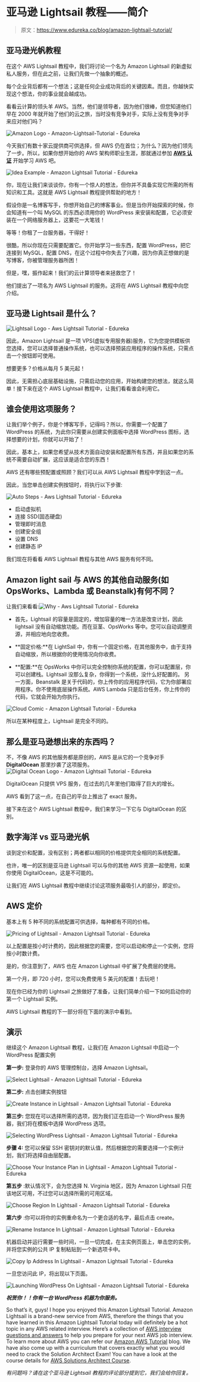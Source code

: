 # 亚马逊 Lightsail 教程——简介

> 原文：<https://www.edureka.co/blog/amazon-lightsail-tutorial/>

## **亚马逊光帆教程**

在这个 AWS Lightsail 教程中，我们将讨论一个名为 Amazon Lightsail 的新虚拟私人服务，但在此之前，让我们先做一个抽象的概述。

每个企业背后都有一个想法；这是任何企业成功背后的关键因素。而且，你越快实现这个想法，你的事业就会越成功。

看看云计算的领头羊 AWS。当然，他们是领导者，因为他们很棒，但您知道他们早在 2000 年就开始了他们的云之旅，当时没有竞争对手，实际上没有竞争对手来应对他们吗？

![Amazon Logo - Amazon-Lightsail-Tutorial - Edureka](img/e207fb068175e85f341a112c70afe0d8.png)

今天我们有数十家云提供商可供选择，但 AWS 仍在首位；为什么？因为他们领先了一步。所以，如果你想开始你的 AWS 架构师职业生涯，那就通过参加 **[AWS 认证](https://www.edureka.co/aws-certification-training)** 开始学习 AWS 吧。

![Idea Example - Amazon Lightsail Tutorial - Edureka](img/f5f9f4a1f72f94a0fb139a3e9038ddce.png)

你，现在让我们来谈谈你，你有一个惊人的想法，但你并不具备实现它所需的所有知识和工具。这就是 AWS Lightsail 教程提供帮助的地方！

假设你是一名博客写手，你想开始自己的博客事业。但是当你开始探索的时候，你会知道有一个叫 MySQL 的东西必须用你的 WordPress 来安装和配置，它必须安装在一个网络服务器上，这要花一大笔钱！

等等！你租了一台服务器，干得好！

很酷，所以你现在只需要配置它。你开始学习一些东西，配置 WordPress，把它连接到 MySQL，配置 DNS，在这个过程中你失去了兴趣，因为你真正想做的是写博客，你被管理服务器所困！

但是，嘿，振作起来！我们的云计算领导者来拯救您了！

他们提出了一项名为 AWS Lightsail 的服务。这将在 AWS Lightsail 教程中向您介绍。

## **亚马逊 Lightsail 是什么？**

![Lightsail Logo - Aws Lightsail Tutorial - Edureka](img/f593e4c21d4a3708e1542adb03f73bfa.png)

因此，Amazon Lightsail 是一项 VPS(虚拟专用服务器)服务，它为您提供模板供您选择，您可以选择普通操作系统，也可以选择预装应用程序的操作系统，只需点击一个按钮即可使用。

想要更多？价格从每月 5 美元起！

因此，无需担心底层基础设施，只需启动您的应用，开始构建您的想法，就这么简单！接下来在这个 AWS Lightsail 教程中，让我们看看谁会利用它。

## **谁会使用这项服务？**

让我们举个例子，你是个博客写手，记得吗？所以，你需要一个配置了 WordPress 的系统，为此你只需要从创建实例面板中选择 WordPress 图标，选择想要的计划，你就可以开始了！

因此，基本上，如果您希望从技术方面自动安装和配置所有东西，并且如果您的系统不需要自动扩展，这应该是适合您的东西！

AWS 还有哪些预配置或照顾？我们可以从 AWS Lightsail 教程中学到这一点。

因此，当您单击创建实例按钮时，将执行以下步骤:

![Auto Steps - Aws Lightsail Tutorial - Edureka](img/48e8836853c2ccfb80a176a8d98087c9.png)

*   启动虚拟机
*   连接 SSD(固态硬盘)
*   管理即时消息
*   创建安全组
*   设置 DNS
*   创建静态 IP

我们现在将看看 AWS Lightsail 教程与其他 AWS 服务有何不同。

## **Amazon light sail 与 AWS 的其他自动服务(如 OpsWorks、Lambda 或 Beanstalk)有何不同？**

让我们来看看:![Why - Aws Lightsail Tutorial - Edureka](img/f7936b83c145c60501a86464a4eb67d3.png)

*   首先，Lightsail 的容量是固定的，增加容量的唯一方法是改变计划，因此 lightsail 没有自动缩放功能。而在豆茎、OpsWorks 等中。您可以自动调整资源，并相应地向您收费。

*   **固定价格:**在 LightSail 中，你有一个固定价格，在其他服务中，由于支持自动缩放，所以根据你的使用情况向你收费。

*   **配置:**在 OpsWorks 中你可以完全控制你系统的配置，你可以配置层，你可以创建栈。Lightsail 没那么复杂，你得到一个系统，没什么好配置的。 另一方面，Beanstalk 是关于代码的，你上传你的应用程序代码，它为你部署应用程序。你不使用底层操作系统。AWS Lambda 只是后台任务，你上传你的代码，它就会开始为你执行。

![Cloud Comic - Amazon Lightsail Tutorial - Edureka](img/dc797a43085ddc4c61324eb8f9102a66.png)

所以在某种程度上，Lightsail 是完全不同的。

## **那么是亚马逊想出来的东西吗？**

不，不像 AWS 的其他服务都是原创的，AWS 是从它的一个竞争对手 **DigitalOcean** 那里抄袭了这项服务。![Digital Ocean Logo - Amazon Lightsail Tutorial - Edureka](img/f33ec01252e6e1147f0bea6d5c25edd0.png) 

DigitalOcean 只提供 VPS 服务，在过去的几年里他们取得了巨大的增长。

AWS 看到了这一点，在自己的平台上推出了 exact 服务。

接下来在这个 AWS Lightsail 教程中，我们来学习一下它与 DigitalOcean 的区别。

## **数字海洋 vs 亚马逊光帆**

谈到定价和配置，没有区别；两者都以相同的价格提供完全相同的系统配置。

也许，唯一的区别是亚马逊 Lightsail 可以与你的其他 AWS 资源一起使用，如果你使用 DigitalOcean，这是不可能的。

让我们在 AWS Lightsail 教程中继续讨论这项服务最吸引人的部分，即定价。

## **AWS 定价**

基本上有 5 种不同的系统配置可供选择，每种都有不同的价格。

![Pricing of Lightsail - Amazon Lightsail Tutorial - Edureka](img/6739be2fdb3eaf42d7d917a5e00a8afa.png)

以上配置是按小时计费的，因此根据您的需要，您可以启动和停止一个实例，您将按小时数计费。

是的，你注意到了，AWS 也在 Amazon Lightsail 中扩展了免费层的使用。

第一个月，即 720 小时，您可以免费使用 5 美元的配置！去玩吧！

现在你已经为你的 Lightsail 之旅做好了准备，让我们简单介绍一下如何启动你的第一个 Lightsail 实例。

AWS Lightsail 教程的下一部分将在下面的演示中看到。

## **演示**

继续这个 Amazon Lightsail 教程，让我们在 Amazon Lightsail 中启动一个 WordPress 配置实例

**第一步:** 登录你的 AWS 管理控制台，选择 Amazon Lightsail。

![Select Lightsail - Amazon Lightsail Tutorial - Edureka](img/7b321af6cbffbe24ce90df423a7423fc.png)

**第二步:** 点击创建实例按钮

![Create Instance in Lightsail - Amazon Lightsail Tutorial - Edureka](img/b20b5970efd22cd87a979dffd54d0cac.png)

**第三步:** 您现在可以选择所需的选项，因为我们正在启动一个 WordPress 服务器，我们将在模板中选择 WordPress 选项。

![Selecting WordPress Lightsail - Amazon Lightsail Tutorial - Edureka](img/66b6aff8f4bc0e09cecc7627ab1802cc.png)

**步骤 4:** 您可以保留 SSH 密钥对的默认值，然后根据您的需要选择一个实例计划，我们将选择自由层配置。

![Choose Your Instance Plan in Lightsail - Amazon Lightsail Tutorial - Edureka](img/12e04b33fb596355207da7ae400e9805.png)

**第五步** :默认情况下，会为您选择 N. Virginia 地区，因为 Amazon Lightsail 只在该地区可用，不过您可以选择所需的可用区域。

![Choose Region In Lightsail - Amazon Lightsail Tutorial - Edureka](img/1128e4e1e0ebc942bb05548f84a2a9b6.png)

**第六步** :你可以将你的实例重命名为一个更合适的名字，最后点击 create。

![Rename Instance In Lightsail - Amazon Lightsail Tutorial - Edureka](img/35353d33935936eb6995b5b300fb63e4.png)

机器启动并运行需要一些时间，一旦一切完成，在主实例页面上，单击您的实例，并将您实例的公共 IP 复制粘贴到一个新选项卡中。

![Copy Ip Address In Lightsail - Amazon Lightsail Tutorial - Edureka](img/d37e0368a5cca6f9744cda54e713184d.png)

一旦您访问此 IP，将出现以下页面。

![Launching WordPress On Lightsail - Amazon Lightsail Tutorial - Edureka](img/8f1e516296d31556fb6ee1371f9dde7b.png)

***祝贺你！！你有一台 WordPress 机器为你服务。***

So that’s it, guys! I hope you enjoyed this Amazon Lightsail Tutorial. Amazon Lightsail is a brand-new service from AWS, therefore the things that you have learned in this Amazon Lightsail Tutorial today will definitely be a hot topic in any AWS related interview. Here’s a collection of [AWS interview questions and answers](https://www.edureka.co/blog/interview-questions/aws-interview-questions/) to help you prepare for your next AWS job interview. To learn more about AWS you can refer our [Amazon AWS Tutorial](https://www.edureka.co/blog/amazon-aws-tutorial/) blog. We have also come up with a curriculum that covers exactly what you would need to crack the Solution Architect Exam! You can have a look at the course details for [AWS Solutions Architect Course](https://www.edureka.co/aws-certification-training).

*有问题吗？请在这个亚马逊 Lightsail 教程的评论部分提到它，我们会给你回复。*